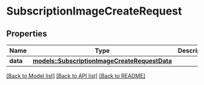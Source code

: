 # SubscriptionImageCreateRequest

## Properties

Name | Type | Description | Notes
------------ | ------------- | ------------- | -------------
**data** | [**models::SubscriptionImageCreateRequestData**](SubscriptionImageCreateRequest_data.md) |  | 

[[Back to Model list]](../README.md#documentation-for-models) [[Back to API list]](../README.md#documentation-for-api-endpoints) [[Back to README]](../README.md)


